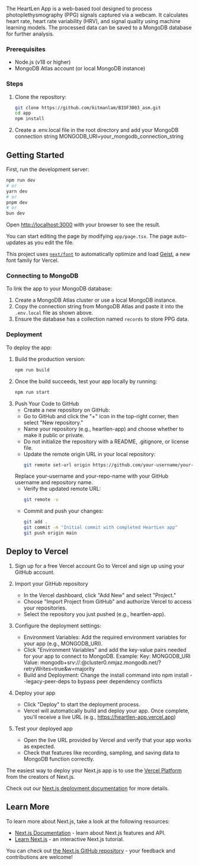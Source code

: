 The HeartLen App is a web-based tool designed to process photoplethysmography (PPG) signals captured via a webcam. It calculates heart rate, heart rate variability (HRV), and signal quality using machine learning models. The processed data can be saved to a MongoDB database for further analysis.

### Prerequisites

- Node.js (v18 or higher)
- MongoDB Atlas account (or local MongoDB instance)

### Steps

1. Clone the repository:
   ```bash
   git clone https://github.com/kitmanlam/BIOF3003_asm.git
   cd app
   npm install
2. Create a .env.local file in the root directory and add your MongoDB connection string
   MONGODB_URI=your_mongodb_connection_string

## Getting Started

First, run the development server:

```bash
npm run dev
# or
yarn dev
# or
pnpm dev
# or
bun dev
```

Open [http://localhost:3000](http://localhost:3000) with your browser to see the result.

You can start editing the page by modifying `app/page.tsx`. The page auto-updates as you edit the file.

This project uses [`next/font`](https://nextjs.org/docs/app/building-your-application/optimizing/fonts) to automatically optimize and load [Geist](https://vercel.com/font), a new font family for Vercel.

### Connecting to MongoDB

To link the app to your MongoDB database:
1. Create a MongoDB Atlas cluster or use a local MongoDB instance.
2. Copy the connection string from MongoDB Atlas and paste it into the `.env.local` file as shown above.
3. Ensure the database has a collection named `records` to store PPG data.


### Deployment

To deploy the app:
1. Build the production version:
   ```bash
   npm run build
   ```
2. Once the build succeeds, test your app locally by running:
    ```bash
    npm run start
    ```
3. Push Your Code to GitHub
   - Create a new repository on GitHub:
   - Go to GitHub and click the "+" icon in the top-right corner, then select "New repository."
   - Name your repository (e.g., heartlen-app) and choose whether to make it public or private.
   - Do not initialize the repository with a README, .gitignore, or license file.
   - Update the remote origin URL in your local repository:
     ```bash
     git remote set-url origin https://github.com/your-username/your-repo-name.git
     ```
   Replace your-username and your-repo-name with your GitHub username and repository name.
   - Verify the updated remote URL:
      ```bash
      git remote -v
      ```
   - Commit and push your changes:
     ```bash
     git add .
     git commit -m "Initial commit with completed HeartLen app"
     git push origin main
     ```

## Deploy to Vercel

1. Sign up for a free Vercel account
   Go to Vercel and sign up using your GitHub account.

2. Import your GitHub repository
   - In the Vercel dashboard, click "Add New" and select "Project."
   - Choose "Import Project from GitHub" and authorize Vercel to access your repositories.
   - Select the repository you just pushed (e.g., heartlen-app).

3. Configure the deployment settings:
   - Environment Variables: Add the required environment variables for your app (e.g., MONGODB_URI).
   - Click "Environment Variables" and add the key-value pairs needed for your app to connect to MongoDB.
      Example:
         Key: MONGODB_URI
         Value: mongodb+srv://<username>:<password>@cluster0.nmjaz.mongodb.net/?retryWrites=true&w=majority
   - Build and Deployment: Change the install command into npm install --legacy-peer-deps to bypass peer dependency conflicts
   
4. Deploy your app
   - Click "Deploy" to start the deployment process.
   - Vercel will automatically build and deploy your app. Once complete, you'll receive a live URL (e.g., https://heartlen-app.vercel.app)

5. Test your deployed app
   - Open the live URL provided by Vercel and verify that your app works as expected.
   - Check that features like recording, sampling, and saving data to MongoDB function correctly.

The easiest way to deploy your Next.js app is to use the [Vercel Platform](https://vercel.com/new?utm_medium=default-template&filter=next.js&utm_source=create-next-app&utm_campaign=create-next-app-readme) from the creators of Next.js.

Check out our [Next.js deployment documentation](https://nextjs.org/docs/app/building-your-application/deploying) for more details.


## Learn More

To learn more about Next.js, take a look at the following resources:

- [Next.js Documentation](https://nextjs.org/docs) - learn about Next.js features and API.
- [Learn Next.js](https://nextjs.org/learn) - an interactive Next.js tutorial.

You can check out [the Next.js GitHub repository](https://github.com/vercel/next.js) - your feedback and contributions are welcome!
